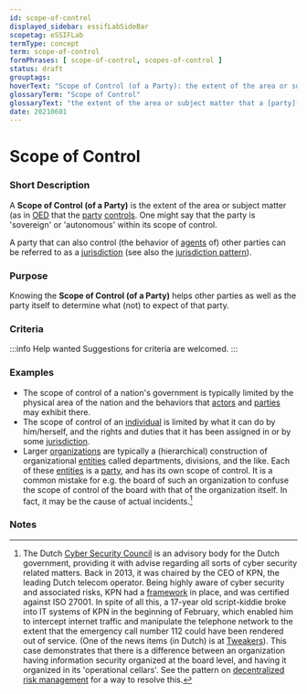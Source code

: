 ```yaml
---
id: scope-of-control
displayed_sidebar: essifLabSideBar
scopetag: eSSIFLab
termType: concept
term: scope-of-control
formPhrases: [ scope-of-control, scopes-of-control ]
status: draft
grouptags:
hoverText: "Scope of Control (of a Party): the extent of the area or subject matter that the Party controls."
glossaryTerm: "Scope of Control"
glossaryText: "the extent of the area or subject matter that a [party](@) [controls](controller@)."
date: 20210601
---
```


# Scope of Control

### Short Description

A **Scope of Control (of a Party)** is the extent of the area or subject matter (as in [OED](https://www.lexico.com/definition/scope) that the [party](@) [controls](controller@). One might say that the party is 'sovereign' or 'autonomous' within its scope of control.

A party that can also control (the behavior of [agents](@) of) other parties can be referred to as a [jurisdiction](@) (see also the [jurisdiction pattern](pattern-jurisdiction@)).

### Purpose

Knowing the **Scope of Control (of a Party)** helps other parties as well as the party itself to determine what (not) to expect of that party.

### Criteria

:::info Help wanted
Suggestions for criteria are welcomed.
:::

### Examples

- The scope of control of a nation's government is typically limited by the physical area of the nation and the behaviors that [actors](@) and [parties](@) may exhibit there.
- The scope of control of an [individual](human-being@) is limited by what it can do by him/herself, and the rights and duties that it has been assigned in or by some [jurisdiction](@).
- Larger [organizations](@) are typically a (hierarchical) construction of organizational [entities](@) called departments, divisions, and the like. Each of these [entities](@) is a [party](@), and has its own scope of control. It is a common mistake for e.g. the board of such an organization to confuse the scope of control of the board with that of the organization itself. In fact, it may be the cause of actual incidents.[^1]



### Notes

[^1]: The Dutch [Cyber Security Council](https://www.cybersecuritycouncil.nl/) is an advisory body for the Dutch government, providing it with advise regarding all sorts of cyber security related matters. Back in 2013, it was chaired by the CEO of KPN, the leading Dutch telecom operator. Being highly aware of cyber security and associated risks, KPN had a [framework](normative-framework@) in place, and was certified against ISO 27001. In spite of all this, a 17-year old script-kiddie broke into IT systems of KPN in the beginning of February, which enabled him to intercept internet traffic and manipulate the telephone network to the extent that the emergency call number 112 could have been rendered out of service. (One of the news items (in Dutch) is at [Tweakers](https://tweakers.net/nieuws/87454/kpn-hacker-zag-acties-als-een-kwajongensstreek.html)). This case demonstrates that there is a difference between an organization having information security organized at the board level, and having it organized in its 'operational cellars'. See the pattern on [decentralized risk management](pattern-decentralized-risk-management@) for a way to resolve this.
